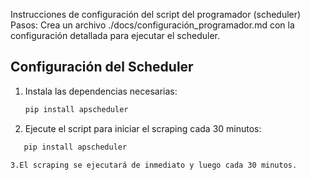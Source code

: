 Instrucciones de configuración del script del programador (scheduler)
Pasos:
Crea un archivo ./docs/configuración_programador.md con la configuración detallada para ejecutar el scheduler.

## Configuración del Scheduler

1. Instala las dependencias necesarias:
   ```bash
   pip install apscheduler

2. Ejecute el script para iniciar el scraping cada 30 minutos:

```bash
   pip install apscheduler

3.El scraping se ejecutará de inmediato y luego cada 30 minutos.
